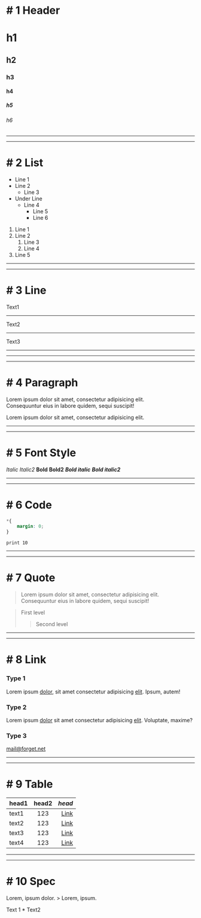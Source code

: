 # \# 1 Header 

# h1
## h2
### h3
#### h4
##### h5
###### h6

---
---

# \# 2 List

* Line 1
* Line 2
	+ Line 3
* Under Line
	+ Line 4
		- Line 5
		- Line 6

1. Line 1
2. Line 2
	1. Line 3
	2. Line 4
3. Line 5

---
---

# \# 3 Line

Text1

- - -

Text2

_ _ _

Text3

* * * 

---
---

# \# 4 Paragraph

Lorem ipsum dolor sit amet, consectetur adipisicing elit.<br>
Consequuntur eius in labore quidem, sequi suscipit!

Lorem ipsum dolor sit amet, consectetur adipisicing elit.

---
---

# \# 5 Font Style

*Italic*
_Italic2_
**Bold**
__Bold2__
***Bold italic***
___Bold italic2___

---
---

# \# 6 Code

```css
*{
    margin: 0;
}
```

`print 10`

---
---

# \# 7 Quote

> Lorem ipsum dolor sit amet, consectetur adipisicing elit. Consequuntur eius in labore quidem, sequi suscipit!

> First level
>> Second level

---
---

# \# 8 Link

### Type 1

Lorem ipsum [dolor][Teg1], sit amet consectetur adipisicing [elit][Teg2]. Ipsum, autem!

[Teg1]: google.com/1 "Obout dolor"
[Teg2]: google.com/2 "Obout elti"

### Type 2

Lorem ipsum [dolor](google.com/1 "Obout dolor") sit amet consectetur adipisicing [elit](google.com/2 "Obout elti"). Voluptate, maxime?

### Type 3 

<mail@forget.net>

---
---

# \# 9 Table

|**head1**|**head2**|*head*|
|-|:-:|-:|
|text1|123|[Link](<google.com/1>)|
|text2|123|[Link](<google.com/2>)|
|text3|123|[Link](<google.com/3>)|
|text4|123|[Link](<google.com/4>)|

---
---

# \# 10 Spec

Lorem, ipsum dolor. \> Lorem, ipsum.

Text 1 \* Text2